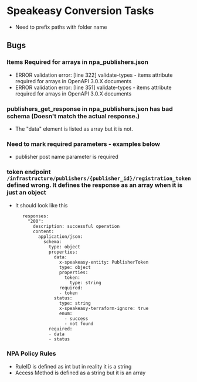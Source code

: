 # Speakeasy Conversion Tasks

- Need to prefix paths with folder name


## Bugs 

### Items Required for arrays in npa_publishers.json
- ERROR	validation error: [line 322] validate-types - items attribute required for arrays in OpenAPI 3.0.X documents
- ERROR	validation error: [line 351] validate-types - items attribute required for arrays in OpenAPI 3.0.X documents


### publishers_get_response in npa_publishers.json has bad schema (Doesn't match the actual response.)

- The "data" element is listed as array but it is not.


### Need to mark required parameters - examples below

- publisher post name parameter is required

### token endpoint `/infrastructure/publishers/{publisher_id}/registration_token` defined wrong. It defines the response as an array when it is just an object

- It should look like this

```
      responses:
        "200":
          description: successful operation
          content:
            application/json:
              schema:
                type: object
                properties:
                  data:
                    x-speakeasy-entity: PublisherToken
                    type: object
                    properties:
                      token:
                        type: string
                    required:
                    - token
                  status:
                    type: string
                    x-speakeasy-terraform-ignore: true
                    enum:
                      - success
                      - not found
                required:
                - data
                - status
```

### NPA Policy Rules
- RuleID is defined as int but in reality it is a string
- Access Method is defined as a string but it is an array